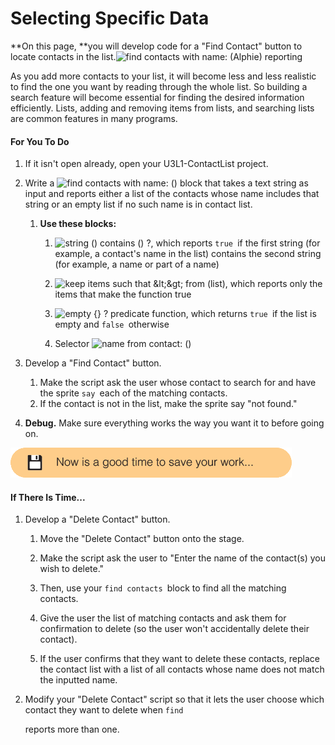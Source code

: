 # Selecting Specific Data

**On this page, **you will develop code for a "Find Contact" button to locate contacts in the list.![](http://bjc.edc.org/bjc-r/img/3-lists/find-contacts-with-name-Alphie-reporting.png "find contacts with name: \(Alphie\) reporting")

As you add more contacts to your list, it will become less and less realistic to find the one you want by reading through the whole list. So building a search feature will become essential for finding the desired information efficiently. Lists, adding and removing items from lists, and searching lists are common features in many programs.

#### For You To Do

1. If it isn't open already, open your U3L1-ContactList project.
2. Write a ![](http://bjc.edc.org/bjc-r/img/3-lists/find-contacts-with-name.png "find contacts with name: \(\)") block that takes a text string as input and reports either a list of the contacts whose name includes that string or an empty list if no such name is in contact list.

   1. **Use these blocks:**

      1. ![](http://bjc.edc.org/bjc-r/img/3-lists/string-contains.png "string \(\) contains \(\) ?"), which reports `true `if the first string \(for example, a contact's name in the list\) contains the second string \(for example, a name or part of a name\)

      2. ![](http://bjc.edc.org/bjc-r/img/blocks/keep.png "keep items such that &amp;lt;&amp;gt; from \(list\)"), which reports only the items that make the function true

      3. ![](http://bjc.edc.org/bjc-r/img/blocks/empty.png "empty {} ? predicate function"), which returns `true `if the list is empty and `false `otherwise

      4. Selector ![](http://bjc.edc.org/bjc-r/img/3-lists/name-selector.png "name from contact: \(\)")

3. Develop a "Find Contact" button.

   1. Make the script ask the user whose contact to search for and have the sprite `say `each of the matching contacts.
   2. If the contact is not in the list, make the sprite say "not found."

4. **Debug.** Make sure everything works the way you want it to before going on.

![](/assets/save.png)

#### If There Is Time...

1. Develop a "Delete Contact" button.

   1. Move the "Delete Contact" button onto the stage.
   2. Make the script ask the user to "Enter the name of the contact\(s\) you wish to delete."
   3. Then, use your `find contacts `block to find all the matching contacts.

   4. Give the user the list of matching contacts and ask them for confirmation to delete \(so the user won't accidentally delete their contact\).

   5. If the user confirms that they want to delete these contacts, replace the contact list with a list of all contacts whose name does not match the inputted name.

2. Modify your "Delete Contact" script so that it lets the user choose which contact they want to delete when `find`

   reports more than one.



